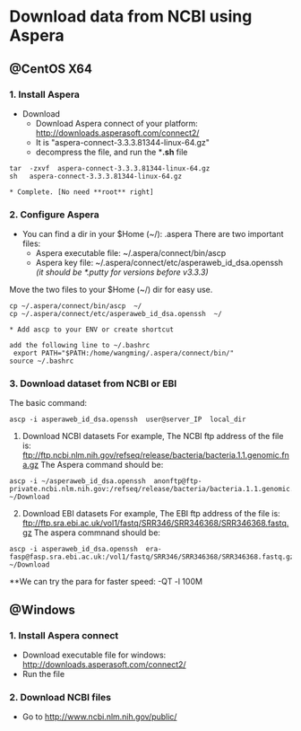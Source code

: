 # Download data from NCBI using Aspera

## @CentOS X64

### 1. Install Aspera
* Download
	* Download Aspera connect of your platform: http://downloads.asperasoft.com/connect2/
	* It is "aspera-connect-3.3.3.81344-linux-64.gz"
	* decompress the file, and run the ***.sh** file
	 
```
tar  -zxvf  aspera-connect-3.3.3.81344-linux-64.gz
sh   aspera-connect-3.3.3.81344-linux-64.gz
```
	* Complete. [No need **root** right]

### 2. Configure Aspera
* You can find a dir in your $Home (~/): .aspera
There are two important files:
	* Aspera executable file: ~/.aspera/connect/bin/ascp
	* Aspera key file: ~/.aspera/connect/etc/asperaweb_id_dsa.openssh
_(it should be *.putty for versions before v3.3.3)_

Move the two files to your $Home (~/) dir for easy use.

```
cp ~/.aspera/connect/bin/ascp  ~/
cp ~/.aspera/connect/etc/asperaweb_id_dsa.openssh  ~/
```

	* Add ascp to your ENV or create shortcut

```
add the following line to ~/.bashrc
 export PATH="$PATH:/home/wangming/.aspera/connect/bin/"
source ~/.bashrc
```

### 3. Download dataset from NCBI or EBI
The basic command:
```
ascp -i asperaweb_id_dsa.openssh  user@server_IP  local_dir
```

1. Download NCBI datasets
For example, The NCBI ftp address of the file is:
ftp://ftp.ncbi.nlm.nih.gov/refseq/release/bacteria/bacteria.1.1.genomic.fna.gz
The Aspera command should be:
```
ascp -i ~/asperaweb_id_dsa.openssh  anonftp@ftp-private.ncbi.nlm.nih.gov:/refseq/release/bacteria/bacteria.1.1.genomic.fna.gz  ~/Download
```

2. Download EBI datasets
For example, The EBI ftp address of the file is:
ftp://ftp.sra.ebi.ac.uk/vol1/fastq/SRR346/SRR346368/SRR346368.fastq.gz
The aspera commnand should be:
```
ascp -i asperaweb_id_dsa.openssh  era-fasp@fasp.sra.ebi.ac.uk:/vol1/fastq/SRR346/SRR346368/SRR346368.fastq.gz   ~/Download
```

**We can try the para for faster speed:  -QT -l 100M

## @Windows

### 1. Install Aspera connect

* Download executable file for windows:
http://downloads.asperasoft.com/connect2/
* Run the file

### 2. Download NCBI files
* Go to http://www.ncbi.nlm.nih.gov/public/

